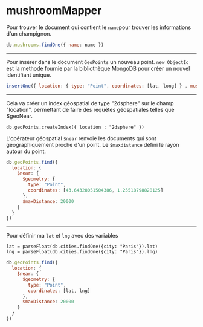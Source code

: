 # mushroomMapper
Pour trouver le document qui contient le `name`pour trouver les informations d'un champignon.
```js
db.mushrooms.findOne({ name: name })
```
***
Pour insérer dans le document `GeoPoints` un nouveau point. `new ObjectId` est la methode fournie par la bibliothèque MongoDB pour créer un nouvel identifiant unique.
```js
insertOne({ location: { type: "Point", coordinates: [lat, long] } , mushroom_id: new ObjectId(mushroomId) })
```
***
Cela va créer un index géospatial de type "2dsphere" sur le champ "location", permettant de faire des requêtes géospatiales telles que $geoNear.
```
db.geoPoints.createIndex({ location : "2dsphere" })
```
L'opérateur géospatial `$near` renvoie les documents qui sont géographiquement proche d'un point. Le `$maxdistance` défini le rayon autour du point.
```js
db.geoPoints.find({
  location: {
    $near: {
      $geometry: {
        type: "Point",
        coordinates: [43.64328051504386, 1.25518798828125]
      },
      $maxDistance: 20000
    }
  }
})
```
***
Pour définir ma `lat` et `lng` avec des variables 
```
lat = parseFloat(db.cities.findOne({city: "Paris"}).lat)
lng = parseFloat(db.cities.findOne({city: "Paris"}).lng)
```

```js
db.geoPoints.find({
  location: {
    $near: {
      $geometry: {
        type: "Point",
        coordinates: [lat, lng]
      },
      $maxDistance: 20000
    }
  }
})
```
